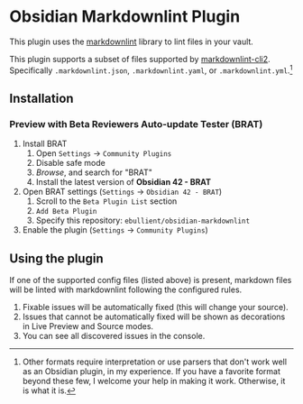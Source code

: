 # Obsidian Markdownlint Plugin

This plugin uses the [markdownlint](https://github.com/DavidAnson/markdownlint) library to lint files in your vault.

This plugin supports a subset of files supported by [markdownlint-cli2](https://github.com/DavidAnson/markdownlint-cli2). Specifically `.markdownlint.json`, `.markdownlint.yaml`, or `.markdownlint.yml`.[^1]

[^1]: Other formats require interpretation or use parsers that don't work well as an Obsidian plugin, in my experience. If you have a favorite format beyond these few, I welcome your help in making it work. Otherwise, it is what it is.

## Installation

### Preview with Beta Reviewers Auto-update Tester (BRAT)

1. Install BRAT
    1. Open `Settings` -> `Community Plugins`
    2. Disable safe mode
    3. *Browse*, and search for "BRAT"
    4. Install the latest version of **Obsidian 42 - BRAT**
2. Open BRAT settings (`Settings` -> `Obsidian 42 - BRAT`)
    1. Scroll to the `Beta Plugin List` section
    2. `Add Beta Plugin`
    3. Specify this repository: `ebullient/obsidian-markdownlint`
3. Enable the plugin (`Settings` -> `Community Plugins`)

## Using the plugin

If one of the supported config files (listed above) is present, markdown files will be linted with markdownlint following the configured rules.

1. Fixable issues will be automatically fixed (this will change your source).
2. Issues that cannot be automatically fixed will be shown as decorations in Live Preview and Source modes.
3. You can see all discovered issues in the console.
